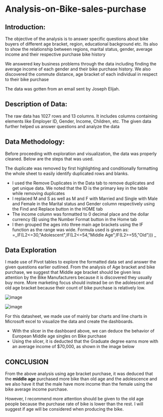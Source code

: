 # Analysis-on-Bike-sales-purchase
## Introduction: 
The objective of the analysis is to answer specific questions about bike buyers of different age bracket, region, educational background etc. Its also to show the relationship between regions, marital status, gender, average income and their respective purchase bike history

We answered key business problems through the data including finding the average income of each gender and their bike purchase history.  We also discovered the commute distance, age bracket of each individual in respect to their bike purchase

The data was gotten from an email sent by Joseph Elijah.

## Description of Data: 
The raw data has 1027 rows and 13 columns. It includes columns containing elements like Employer ID, Gender, Income, Children, etc.
The given data further helped us answer questions and analyze the data

## Data Methodology: 
Before proceeding with exploration and visualization, the data was properly cleaned. Below are the steps that was used.

The duplicate was removed by first highlighting and conditionally formatting the whole sheet to easily identify duplicated rows and blanks.

- I used the Remove Duplicates in the Data tab to remove duplicates and get unique data. We noted that the ID is the primary key in the table while removing duplicates
- I replaced M and S as well as M and F with Married and Single with Male and Female in the Marital status and Gender column respectively using the Find and Replace button in the HOME tab
- The income column was formatted to 0 decimal place and the dollar currency ($) using the Number Format button in the Home tab
- I then grouped the ages into three main age brackets using the IF function as the range was wide. Formula used is given as: =_IF(L2<=30,"Adolescent",IF(L2<=54,"Middle Age",IF(L2>=55,"Old")))
_
## Data Exploration
I made use of Pivot tables to explore the formatted data set and answer the given questions earlier outlined. 
From the analysis of Age bracket and bike purchase, we suggest that Middle age bracket should be given less attention by the Bike Manufacturers because it is discovered they usually buy more. More marketing focus should instead be on the adolescent and old age bracket because their count of bike purchase is relatively low.


![image](https://github.com/user-attachments/assets/d6811411-e8ef-4779-a4ee-1ae61f35e7af)



![image](https://github.com/user-attachments/assets/0158e0db-c935-45d0-814b-dad284da1a3e)

For this datasheet, we made use of mainly bar charts and line charts in Microsoft excel to visualize the data and create the dashboards.
- With the slicer in the dashboard above, we can deduce the behavior of European Middle age singles on Bike purchase
- Using the slicer, it is deducted that the Graduate degree earns more with an average income of $70,000, as shown in the image below
 
## CONCLUSION
From the above analysis using age bracket purchase, it was deduced that the **middle age** purchased more bike than old age and the adolescence and we also have it that the male have more income than the female using the bike average income purchase.

However, I recommend more attention should be given to the old age people because the purchase rate of bike is lower than the rest. I will suggest if age will be considered when producing the bike.






























  






